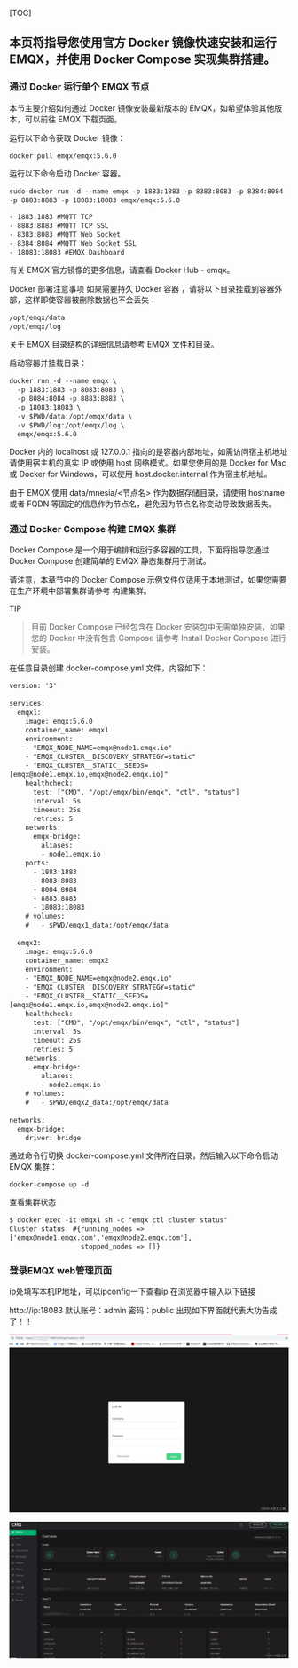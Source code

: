 [TOC]

## 本页将指导您使用官方 Docker 镜像快速安装和运行 EMQX，并使用 Docker Compose 实现集群搭建。

### 通过 Docker 运行单个 EMQX 节点
本节主要介绍如何通过 Docker 镜像安装最新版本的 EMQX，如希望体验其他版本，可以前往 EMQX 下载页面。

运行以下命令获取 Docker 镜像：
```
docker pull emqx/emqx:5.6.0
```
运行以下命令启动 Docker 容器。
```
sudo docker run -d --name emqx -p 1883:1883 -p 8383:8083 -p 8384:8084 -p 8883:8883 -p 18083:18083 emqx/emqx:5.6.0
```
```
- 1883:1883 #MQTT TCP
- 8883:8883 #MQTT TCP SSL
- 8383:8083 #MQTT Web Socket
- 8384:8084 #MQTT Web Socket SSL
- 18083:18083 #EMQX Dashboard
```

有关 EMQX 官方镜像的更多信息，请查看 Docker Hub - emqx。

Docker 部署注意事项
如果需要持久 Docker 容器 ，请将以下目录挂载到容器外部，这样即使容器被删除数据也不会丢失：

```
/opt/emqx/data
/opt/emqx/log
```
关于 EMQX 目录结构的详细信息请参考 EMQX 文件和目录。

启动容器并挂载目录：

```
docker run -d --name emqx \
  -p 1883:1883 -p 8083:8083 \
  -p 8084:8084 -p 8883:8883 \
  -p 18083:18083 \
  -v $PWD/data:/opt/emqx/data \
  -v $PWD/log:/opt/emqx/log \
  emqx/emqx:5.6.0
```
Docker 内的 localhost 或 127.0.0.1 指向的是容器内部地址，如需访问宿主机地址请使用宿主机的真实 IP 或使用 host 网络模式。如果您使用的是 Docker for Mac 或 Docker for Windows，可以使用 host.docker.internal 作为宿主机地址。

由于 EMQX 使用 data/mnesia/<节点名> 作为数据存储目录，请使用 hostname 或者 FQDN 等固定的信息作为节点名，避免因为节点名称变动导致数据丢失。

### 通过 Docker Compose 构建 EMQX 集群
Docker Compose 是一个用于编排和运行多容器的工具，下面将指导您通过 Docker Compose 创建简单的 EMQX 静态集群用于测试。

请注意，本章节中的 Docker Compose 示例文件仅适用于本地测试，如果您需要在生产环境中部署集群请参考 构建集群。

TIP
>目前 Docker Compose 已经包含在 Docker 安装包中无需单独安装，如果您的 Docker 中没有包含 Compose 请参考 Install Docker Compose 进行安装。

在任意目录创建 docker-compose.yml 文件，内容如下：
```
version: '3'

services:
  emqx1:
    image: emqx:5.6.0
    container_name: emqx1
    environment:
    - "EMQX_NODE_NAME=emqx@node1.emqx.io"
    - "EMQX_CLUSTER__DISCOVERY_STRATEGY=static"
    - "EMQX_CLUSTER__STATIC__SEEDS=[emqx@node1.emqx.io,emqx@node2.emqx.io]"
    healthcheck:
      test: ["CMD", "/opt/emqx/bin/emqx", "ctl", "status"]
      interval: 5s
      timeout: 25s
      retries: 5
    networks:
      emqx-bridge:
        aliases:
        - node1.emqx.io
    ports:
      - 1883:1883
      - 8083:8083
      - 8084:8084
      - 8883:8883
      - 18083:18083 
    # volumes:
    #   - $PWD/emqx1_data:/opt/emqx/data

  emqx2:
    image: emqx:5.6.0
    container_name: emqx2
    environment:
    - "EMQX_NODE_NAME=emqx@node2.emqx.io"
    - "EMQX_CLUSTER__DISCOVERY_STRATEGY=static"
    - "EMQX_CLUSTER__STATIC__SEEDS=[emqx@node1.emqx.io,emqx@node2.emqx.io]"
    healthcheck:
      test: ["CMD", "/opt/emqx/bin/emqx", "ctl", "status"]
      interval: 5s
      timeout: 25s
      retries: 5
    networks:
      emqx-bridge:
        aliases:
        - node2.emqx.io
    # volumes:
    #   - $PWD/emqx2_data:/opt/emqx/data

networks:
  emqx-bridge:
    driver: bridge

```
通过命令行切换 docker-compose.yml 文件所在目录，然后输入以下命令启动 EMQX 集群：
```
docker-compose up -d
```
查看集群状态
```
$ docker exec -it emqx1 sh -c "emqx ctl cluster status"
Cluster status: #{running_nodes => ['emqx@node1.emqx.com','emqx@node2.emqx.com'],
                  stopped_nodes => []}
```

### 登录EMQX web管理页面
ip处填写本机IP地址，可以ipconfig一下查看ip
在浏览器中输入以下链接

http://ip:18083  默认账号：admin 密码：public
出现如下界面就代表大功告成了！！

![alt text](image.png)

![alt text](image-1.png)